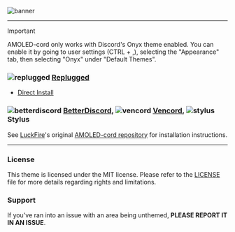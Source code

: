![banner](https://discord-extensions.github.io/assets/banners/amoled-cord.png)

---

> [!IMPORTANT]
> AMOLED-cord only works with Discord's Onyx theme enabled. You can enable it by going to user settings (CTRL + ,), selecting the "Appearance" tab, then selecting "Onyx" under "Default Themes".

### ![replugged](https://discord-extensions.github.io/assets/icons/replugged.png) **[Replugged](https://replugged.dev)**

- [Direct Install](https://replugged.dev/install?identifier=dev.LuckFire.AMOLEDCord)

### ![betterdiscord](https://discord-extensions.github.io/assets/icons/betterdiscord.png) **[BetterDiscord](https://betterdiscord.app)**, ![vencord](https://discord-extensions.github.io/assets/icons/vencord.gif) **[Vencord](https://github.com/Vendicated/Vencord)**, ![stylus](https://discord-extensions.github.io/assets/icons/stylus.png) **Stylus**

See [LuckFire](https://github.com/LuckFire)'s original
[AMOLED-cord repository](https://github.com/LuckFire/amoled-cord) for installation instructions.

---

### License

This theme is licensed under the MIT license. Please refer to the
[LICENSE](https://github.com/LuckFire/amoled-cord/blob/main/LICENSE) file for more details regarding
rights and limitations.

### Support

If you've ran into an issue with an area being unthemed, **PLEASE REPORT IT IN AN ISSUE**.
